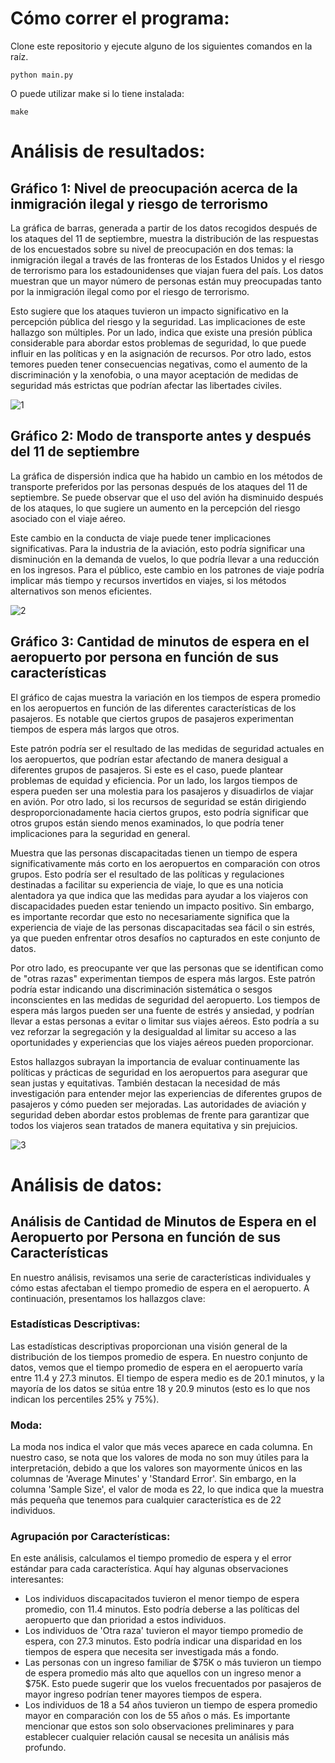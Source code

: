 # Cómo correr el programa:
Clone este repositorio y ejecute alguno de los siguientes comandos en la raíz.

```console
python main.py
```
O puede utilizar make si lo tiene instalada:

```console
make
```

# Análisis de resultados:

## Gráfico 1: Nivel de preocupación acerca de la inmigración ilegal y riesgo de terrorismo

La gráfica de barras, generada a partir de los datos recogidos después de los ataques del 11 de septiembre, muestra la distribución de las respuestas de los encuestados sobre su nivel de preocupación en dos temas: la inmigración ilegal a través de las fronteras de los Estados Unidos y el riesgo de terrorismo para los estadounidenses que viajan fuera del país. Los datos muestran que un mayor número de personas están muy preocupadas tanto por la inmigración ilegal como por el riesgo de terrorismo.

Esto sugiere que los ataques tuvieron un impacto significativo en la percepción pública del riesgo y la seguridad. Las implicaciones de este hallazgo son múltiples. Por un lado, indica que existe una presión pública considerable para abordar estos problemas de seguridad, lo que puede influir en las políticas y en la asignación de recursos. Por otro lado, estos temores pueden tener consecuencias negativas, como el aumento de la discriminación y la xenofobia, o una mayor aceptación de medidas de seguridad más estrictas que podrían afectar las libertades civiles.

![1](https://github.com/GaboUCR/Gabo/assets/69367406/3e864045-c12b-4cf1-8d5b-5c040ddbcd93)


## Gráfico 2: Modo de transporte antes y después del 11 de septiembre

La gráfica de dispersión indica que ha habido un cambio en los métodos de transporte preferidos por las personas después de los ataques del 11 de septiembre. Se puede observar que el uso del avión ha disminuido después de los ataques, lo que sugiere un aumento en la percepción del riesgo asociado con el viaje aéreo.

Este cambio en la conducta de viaje puede tener implicaciones significativas. Para la industria de la aviación, esto podría significar una disminución en la demanda de vuelos, lo que podría llevar a una reducción en los ingresos. Para el público, este cambio en los patrones de viaje podría implicar más tiempo y recursos invertidos en viajes, si los métodos alternativos son menos eficientes.


![2](https://github.com/GaboUCR/Gabo/assets/69367406/ec2f57fc-3f46-4c3c-91c4-5809fa78e774)

## Gráfico 3: Cantidad de minutos de espera en el aeropuerto por persona en función de sus características

El gráfico de cajas muestra la variación en los tiempos de espera promedio en los aeropuertos en función de las diferentes características de los pasajeros. Es notable que ciertos grupos de pasajeros experimentan tiempos de espera más largos que otros.

Este patrón podría ser el resultado de las medidas de seguridad actuales en los aeropuertos, que podrían estar afectando de manera desigual a diferentes grupos de pasajeros. Si este es el caso, puede plantear problemas de equidad y eficiencia. Por un lado, los largos tiempos de espera pueden ser una molestia para los pasajeros y disuadirlos de viajar en avión. Por otro lado, si los recursos de seguridad se están dirigiendo desproporcionadamente hacia ciertos grupos, esto podría significar que otros grupos están siendo menos examinados, lo que podría tener implicaciones para la seguridad en general.

Muestra que las personas discapacitadas tienen un tiempo de espera significativamente más corto en los aeropuertos en comparación con otros grupos. Esto podría ser el resultado de las políticas y regulaciones destinadas a facilitar su experiencia de viaje, lo que es una noticia alentadora ya que indica que las medidas para ayudar a los viajeros con discapacidades pueden estar teniendo un impacto positivo. Sin embargo, es importante recordar que esto no necesariamente significa que la experiencia de viaje de las personas discapacitadas sea fácil o sin estrés, ya que pueden enfrentar otros desafíos no capturados en este conjunto de datos.

Por otro lado, es preocupante ver que las personas que se identifican como de "otras razas" experimentan tiempos de espera más largos. Este patrón podría estar indicando una discriminación sistemática o sesgos inconscientes en las medidas de seguridad del aeropuerto. Los tiempos de espera más largos pueden ser una fuente de estrés y ansiedad, y podrían llevar a estas personas a evitar o limitar sus viajes aéreos. Esto podría a su vez reforzar la segregación y la desigualdad al limitar su acceso a las oportunidades y experiencias que los viajes aéreos pueden proporcionar.

Estos hallazgos subrayan la importancia de evaluar continuamente las políticas y prácticas de seguridad en los aeropuertos para asegurar que sean justas y equitativas. También destacan la necesidad de más investigación para entender mejor las experiencias de diferentes grupos de pasajeros y cómo pueden ser mejoradas. Las autoridades de aviación y seguridad deben abordar estos problemas de frente para garantizar que todos los viajeros sean tratados de manera equitativa y sin prejuicios.

![3](https://github.com/GaboUCR/Gabo/assets/69367406/472e8df1-fc6b-4807-8b25-5a4900855bc4)


# Análisis de datos:

## Análisis de Cantidad de Minutos de Espera en el Aeropuerto por Persona en función de sus Características
En nuestro análisis, revisamos una serie de características individuales y cómo estas afectaban el tiempo promedio de espera en el aeropuerto. A continuación, presentamos los hallazgos clave:

### Estadísticas Descriptivas:

Las estadísticas descriptivas proporcionan una visión general de la distribución de los tiempos promedio de espera. En nuestro conjunto de datos, vemos que el tiempo promedio de espera en el aeropuerto varía entre 11.4 y 27.3 minutos. El tiempo de espera medio es de 20.1 minutos, y la mayoría de los datos se sitúa entre 18 y 20.9 minutos (esto es lo que nos indican los percentiles 25% y 75%).

### Moda:

La moda nos indica el valor que más veces aparece en cada columna. En nuestro caso, se nota que los valores de moda no son muy útiles para la interpretación, debido a que los valores son mayormente únicos en las columnas de 'Average Minutes' y 'Standard Error'. Sin embargo, en la columna 'Sample Size', el valor de moda es 22, lo que indica que la muestra más pequeña que tenemos para cualquier característica es de 22 individuos.

### Agrupación por Características:

En este análisis, calculamos el tiempo promedio de espera y el error estándar para cada característica. Aquí hay algunas observaciones interesantes:

- Los individuos discapacitados tuvieron el menor tiempo de espera promedio, con 11.4 minutos. Esto podría deberse a las políticas del aeropuerto que dan prioridad a estos individuos.
- Los individuos de 'Otra raza' tuvieron el mayor tiempo promedio de espera, con 27.3 minutos. Esto podría indicar una disparidad en los tiempos de espera que necesita ser investigada más a fondo.
- Las personas con un ingreso familiar de $75K o más tuvieron un tiempo de espera promedio más alto que aquellos con un ingreso menor a $75K. Esto puede sugerir que los vuelos frecuentados por pasajeros de mayor ingreso podrían tener mayores tiempos de espera.
- Los individuos de 18 a 54 años tuvieron un tiempo de espera promedio mayor en comparación con los de 55 años o más.
Es importante mencionar que estos son solo observaciones preliminares y para establecer cualquier relación causal se necesita un análisis más profundo.


